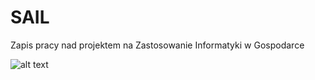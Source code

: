 # SAIL

Zapis pracy nad projektem na Zastosowanie Informatyki w Gospodarce


![alt text](https://media.giphy.com/media/l0MYSryDg63YEmXVS/giphy.gif)